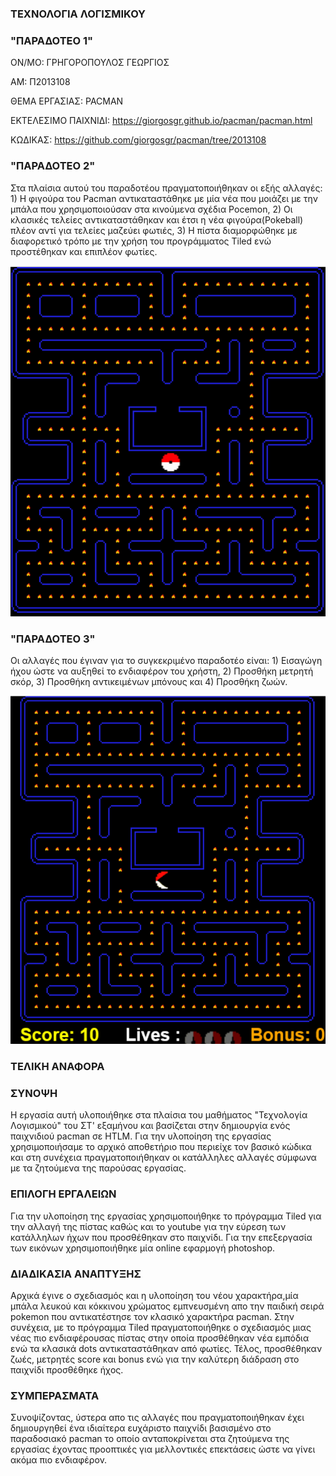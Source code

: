 ### ΤΕΧΝΟΛΟΓΙΑ ΛΟΓΙΣΜΙΚΟΥ

### "ΠΑΡΑΔΟΤΕΟ 1"

ΟΝ/ΜΟ: ΓΡΗΓΟΡΟΠΟΥΛΟΣ ΓΕΩΡΓΙΟΣ

ΑΜ: Π2013108

ΘΕΜΑ ΕΡΓΑΣΙΑΣ: PACMAN

ΕΚΤΕΛΕΣΙΜΟ ΠΑΙΧΝΙΔΙ: https://giorgosgr.github.io/pacman/pacman.html

ΚΩΔΙΚΑΣ: https://github.com/giorgosgr/pacman/tree/2013108

### "ΠΑΡΑΔΟΤΕΟ 2"

Στα πλαίσια αυτού του παραδοτέου πραγματοποιήθηκαν οι εξής αλλαγές: 1) Η φιγούρα του Pacman αντικαταστάθηκε με μία νέα που μοιάζει με την μπάλα που χρησιμοποιούσαν στα κινούμενα σχέδια Pocemon, 2) Οι κλασικές τελείες αντικαταστάθηκαν και έτσι η νέα φιγούρα(Pokeball) πλέον αντί για τελείες μαζεύει φωτιές, 3) Η πίστα διαμορφώθηκε με διαφορετικό τρόπο με την χρήση του προγράμματος Tiled ενώ προστέθηκαν και επιπλέον φωτίες. 

![alt text](https://github.com/giorgosgr/pacman/blob/2013108/assets/Screenshot_1.png)

### "ΠΑΡΑΔΟΤΕΟ 3"

Οι αλλαγές που έγιναν για το συγκεκριμένο παραδοτέο είναι: 1) Εισαγώγη ήχου ώστε να αυξηθεί το ενδιαφέρον του χρήστη, 2) Προσθήκη μετρητή σκόρ, 3) Προσθήκη αντικειμένων μπόνους και 4) Προσθήκη ζωών.

![alt text](https://github.com/giorgosgr/pacman/blob/2013108/assets/Screenshot_2.png)

### ΤΕΛΙΚΗ ΑΝΑΦΟΡΑ

### ΣΥΝΟΨΗ

Η εργασία αυτή υλοποιήθηκε στα πλαίσια του μαθήματος "Τεχνολογία Λογισμικού" του ΣΤ' εξαμήνου και βασίζεται στην δημιουργία ενός παιχνιδιού pacman σε HTLM. Για την υλοποίηση της εργασίας χρησιμοποιήσαμε το αρχικό αποθετήριο που περιείχε τον βασικό κώδικα και στη συνέχεια πραγματοποιήθηκαν οι κατάλληλες αλλαγές σύμφωνα με τα ζητούμενα της παρούσας εργασίας.

### ΕΠΙΛΟΓΗ ΕΡΓΑΛΕΙΩΝ

Για την υλοποίηση της εργασίας χρησιμοποιήθηκε το πρόγραμμα Tiled για την αλλαγή της πίστας καθώς και το youtube για την εύρεση των κατάλληλων ήχων που προσθέθηκαν στο παιχνίδι. Για την επεξεργασία των εικόνων χρησιμοποιήθηκε μία online εφαρμογή photoshop.

### ΔΙΑΔΙΚΑΣΙΑ ΑΝΑΠΤΥΞΗΣ

Αρχικά έγινε ο σχεδιασμός και η υλοποίηση του νέου χαρακτήρα,μία μπάλα λευκού και κόκκινου χρώματος εμπνευσμένη απο την παιδική σειρά pokemon που αντικατέστησε τον κλασικό χαρακτήρα pacman. Στην συνέχεια, με το πρόγραμμα Tiled πραγματοποιήθηκε ο σχεδιασμός μιας νέας πιο ενδιαφέρουσας πίστας στην οποία προσθέθηκαν νέα εμπόδια ενώ τα κλασικά dots αντικαταστάθηκαν από φωτίες. Τέλος, προσθέθηκαν ζωές, μετρητές score και bonus ενώ για την καλύτερη διάδραση στο παιχνίδι προσθέθηκε ήχος.

### ΣΥΜΠΕΡΑΣΜΑΤΑ

Συνοψίζοντας, ύστερα απο τις αλλαγές που πραγματοποιήθηκαν έχει δημιουργηθεί ένα ιδιαίτερα ευχάριστο παιχνίδι βασισμένο στο παραδοσιακό pacman το οποίο  ανταποκρίνεται στα ζητούμενα της εργασίας έχοντας προοπτικές για μελλοντικές επεκτάσεις ώστε να γίνει ακόμα πιο ενδιαφέρον.
